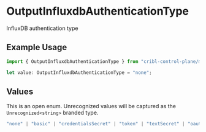 # OutputInfluxdbAuthenticationType

InfluxDB authentication type

## Example Usage

```typescript
import { OutputInfluxdbAuthenticationType } from "cribl-control-plane/models";

let value: OutputInfluxdbAuthenticationType = "none";
```

## Values

This is an open enum. Unrecognized values will be captured as the `Unrecognized<string>` branded type.

```typescript
"none" | "basic" | "credentialsSecret" | "token" | "textSecret" | "oauth" | Unrecognized<string>
```